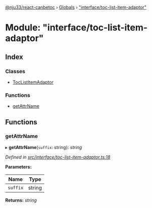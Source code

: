 [@nju33/react-canbetoc](../README.md) › [Globals](../globals.md) › ["interface/toc-list-item-adaptor"](_interface_toc_list_item_adaptor_.md)

# Module: "interface/toc-list-item-adaptor"

## Index

### Classes

* [TocListItemAdaptor](../classes/_interface_toc_list_item_adaptor_.toclistitemadaptor.md)

### Functions

* [getAttrName](_interface_toc_list_item_adaptor_.md#getattrname)

## Functions

###  getAttrName

▸ **getAttrName**(`suffix`: string): *string*

*Defined in [src/interface/toc-list-item-adaptor.ts:18](https://github.com/nju33/react-canbetoc/blob/17dca0a/src/interface/toc-list-item-adaptor.ts#L18)*

**Parameters:**

Name | Type |
------ | ------ |
`suffix` | string |

**Returns:** *string*
